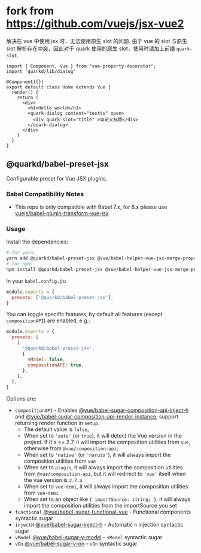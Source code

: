 # fork from https://github.com/vuejs/jsx-vue2

解决在 vue 中使用 jsx 时，无法使用原生 slot 的问题.
由于 vue 的 slot 与原生 slot 解析存在冲突，因此对于 quark 使用的原生 slot，使用时请加上前缀 `quark-slot`.

```tsx
import { Component, Vue } from "vue-property-decorator";
import 'quarkd/lib/dialog'

@Component({})
export default class Home extends Vue {
  render() {
    return (
      <div>
        <h1>Hello world</h1>
        <quark-dialog content="testts" open>
          <div quark-slot="title" >自定义标题</div>
        </quark-dialog>
      </div>
    )
  }
}
```

## @quarkd/babel-preset-jsx

Configurable preset for Vue JSX plugins.

### Babel Compatibility Notes

- This repo is only compatible with Babel 7.x, for 6.x please use [vuejs/babel-plugin-transform-vue-jsx](https://github.com/vuejs/babel-plugin-transform-vue-jsx)

### Usage

Install the dependencies:

```sh
# for yarn:
yarn add @quarkd/babel-preset-jsx @vue/babel-helper-vue-jsx-merge-props
# for npm:
npm install @quarkd/babel-preset-jsx @vue/babel-helper-vue-jsx-merge-props --save
```

In your `babel.config.js`:

```js
module.exports = {
  presets: ['@quarkd/babel-preset-jsx'],
}
```

You can toggle specific features, by default all features (except `compositionAPI`) are enabled, e.g.:

```js
module.exports = {
  presets: [
    [
      '@quarkd/babel-preset-jsx',
      {
        vModel: false,
        compositionAPI: true,
      },
    ],
  ],
}
```

Options are:

- `compositionAPI` - Enables [@vue/babel-sugar-composition-api-inject-h](../babel-sugar-composition-api-inject-h) and [@vue/babel-sugar-composition-api-render-instance](../babel-sugar-composition-api-render-instance), support returning render function in `setup`.
  - The default value is `false`;
  - When set to `'auto'` (or `true`), it will detect the Vue version in the project. If it's >= 2.7, it will import the composition utilities from `vue`, otherwise from `@vue/composition-api`;
  - When set to `'native'` (or `'naruto'`), it will always import the composition utilities from `vue`
  - When set to `plugin`, it will always import the composition utilities from `@vue/composition-api`, but it will redirect to `'vue'` itself when the vue version is `2.7.x`
  - When set to `vue-demi`, it will always import the composition utilities from `vue-demi`
  - When set to an object like `{ importSource: string; }`, it will always import the composition utilities from the importSource you set
- `functional` [@vue/babel-sugar-functional-vue](../babel-sugar-functional-vue/README.md) - Functional components syntactic sugar
- `injectH` [@vue/babel-sugar-inject-h](../babel-sugar-inject-h/README.md) - Automatic `h` injection syntactic sugar
- `vModel` [@vue/babel-sugar-v-model](../babel-sugar-v-model/README.md) - `vModel` syntactic sugar
- `vOn` [@vue/babel-sugar-v-on](../babel-sugar-v-on/README.md) - `vOn` syntactic sugar
